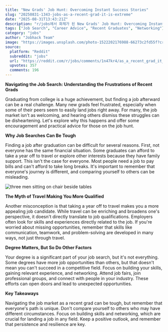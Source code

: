 ```yaml
---
title: "New Grads' Job Hunt: Overcoming Instant Success Stories"
slug: "20250831-1343-jobs-as-a-recent-grad-it-is-extreme"
date: "2025-08-31T13:43:21Z"
description: "r/jobs에서 화제가 된 New Grads' Job Hunt: Overcoming Instant Success Stories에 대한 깊이 있는 분석과 인사이트"
tags: ["Job Search", "Career Advice", "Recent Graduates", "Networking"]
category: "jobs"
author: "Jobhack Team"
image: "https://images.unsplash.com/photo-1522202176988-66273c2fd55f?crop=entropy&cs=tinysrgb&fit=max&fm=jpg&ixid=M3w3OTU0NDF8MHwxfHNlYXJjaHwxNnx8am9iJTIwc2VhcmNofGVufDF8MHx8fDE3NTY2NDc3OTN8MA&ixlib=rb-4.1.0&q=80&w=1080"
source:
  platform: "Reddit"
  subreddit: "jobs"
  url: "https://reddit.com/r/jobs/comments/1n47kr4/as_a_recent_grad_it_is_extremely_frustrating_when/"
  upvotes: 357
  comments: 196
---
```


**Navigating the Job Search: Understanding the Frustrations of Recent Grads**

Graduating from college is a huge achievement, but finding a job afterward can be a real challenge. Many new grads feel frustrated, especially when some of their peers seem to easily land jobs right away. For many, the job market isn't as welcoming, and hearing others dismiss these struggles can be disheartening. Let's explore why this happens and offer some encouragement and practical advice for those on the job hunt.

**Why Job Searches Can Be Tough**

Finding a job after graduation can be difficult for several reasons. First, not everyone has the same financial situation. Some graduates can afford to take a year off to travel or explore other interests because they have family support. This isn't the case for everyone. Most people need a job to pay bills and can't afford to take long breaks. It's important to remember that everyone's journey is different, and comparing yourself to others can be misleading.

![three men sitting on chair beside tables](https://images.unsplash.com/photo-1556761175-b413da4baf72?crop=entropy&cs=tinysrgb&fit=max&fm=jpg&ixid=M3w3OTU0NDF8MHwxfHNlYXJjaHwxNXx8Y2FyZWVyfGVufDF8MHx8fDE3NTY2NDc3OTR8MA&ixlib=rb-4.1.0&q=80&w=1080) 

**The Myth of Travel Making You More Qualified**

Another misconception is that taking a year off to travel makes you a more appealing job candidate. While travel can be enriching and broadens one's perspective, it doesn't directly translate to job qualifications. Employers often look for skills and experiences directly related to the job. If you're worried about missing opportunities, remember that skills like communication, teamwork, and problem-solving are developed in many ways, not just through travel.

**Degree Matters, But So Do Other Factors**

Your degree is a significant part of your job search, but it's not everything. Some degrees have more job opportunities than others, but that doesn't mean you can't succeed in a competitive field. Focus on building your skills, gaining relevant experience, and networking. Attend job fairs, join professional groups, and connect with people in your industry. These efforts can open doors and lead to unexpected opportunities.

**Key Takeaways**

Navigating the job market as a recent grad can be tough, but remember that everyone's path is unique. Don't compare yourself to others who may have different circumstances. Focus on building skills and networking, which are crucial for landing a job in any field. Keep a positive outlook, and remember that persistence and resilience are key.